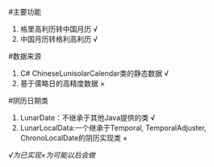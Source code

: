 #主要功能
1. 格里高利历转中国月历 √
2. 中国月历转格利高利历 √

#数据来源
1. C# ChineseLunisolarCalendar类的静态数据 √
2. 基于儒略日的高精度数据 ×

#阴历日期类
1. LunarDate：不继承于其他Java提供的类 √
2. LunarLocalData:一个继承于Temporal, TemporalAdjuster, ChronoLocalDate的阴历实现类 × 


*√为已实现×为可能以后会做*